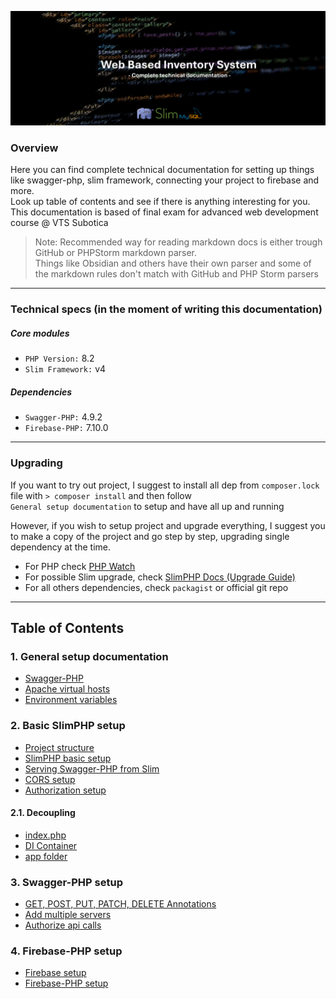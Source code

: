 ![header.png](./images/docsHeading.png)

### Overview

Here you can find complete technical documentation for setting up things like swagger-php, slim framework, connecting your project to firebase and more. <br/>
Look up table of contents and see if there is anything interesting for you. <br/>
This documentation is based of final exam for advanced web development course @ VTS Subotica

> Note: Recommended way for reading markdown docs is either trough GitHub or PHPStorm markdown parser. <br/>
Things like Obsidian and others have their own parser and some of the markdown rules don't match with GitHub and PHP Storm parsers

---

### Technical specs (in the moment of writing this documentation)

##### Core modules

- `PHP Version:` 8.2
- `Slim Framework:` v4

##### Dependencies
- `Swagger-PHP:` 4.9.2
- `Firebase-PHP:` 7.10.0

---

### Upgrading

If you want to try out project, I suggest to install all dep from `composer.lock` file with `> composer install` and then follow <br/>
`General setup documentation` to setup and have all up and running

However, if you wish to setup project and upgrade everything, I suggest you to make a copy of the project and go step by step, upgrading single dependency at the time. <br/>
- For PHP check [PHP Watch](https://php.watch/versions)
- For possible Slim upgrade, check [SlimPHP Docs (Upgrade Guide)](https://www.slimframework.com/docs/v4/start/upgrade.html)
- For all others dependencies, check `packagist` or official git repo

---

## Table of Contents

### 1. General setup documentation
- [Swagger-PHP](pages/swagger-php-doc.md)
- [Apache virtual hosts](pages/virhost.md)
- [Environment variables](pages/env-vars.md)

### 2. Basic SlimPHP setup
- [Project structure](pages/project-structure.md)
- [SlimPHP basic setup](pages/slimphp.md)
- [Serving Swagger-PHP from Slim](pages/slimswaggerphp.md)
- [CORS setup](pages/cors.md)
- [Authorization setup](pages/auth.md)

#### 2.1. Decoupling
- [index.php](pages/bootstrap.md)
- [DI Container](pages/di-php.md)
- [app folder](pages/appf.md)

### 3. Swagger-PHP setup
- [GET, POST, PUT, PATCH, DELETE Annotations](pages/writing-annotations)
- [Add multiple servers](pages/swagger-servers.md)
- [Authorize api calls](pages/autorize-swagger.md)

### 4. Firebase-PHP setup
- [Firebase setup](pages/firebase.md)
- [Firebase-PHP setup](pages/firebase-php.md)